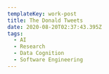 ```yaml
---
templateKey: work-post
title: The Donald Tweets
date: 2020-08-20T02:37:43.395Z
tags:
  - AI
  - Research
  - Data Cognition
  - Software Engineering
---
```

